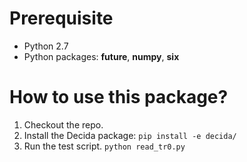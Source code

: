 # Prerequisite
- Python 2.7
- Python packages: **future**, **numpy**, **six**
# How to use this package?
1. Checkout the repo.
2. Install the Decida package: `pip install -e decida/`
3. Run the test script. `python read_tr0.py`